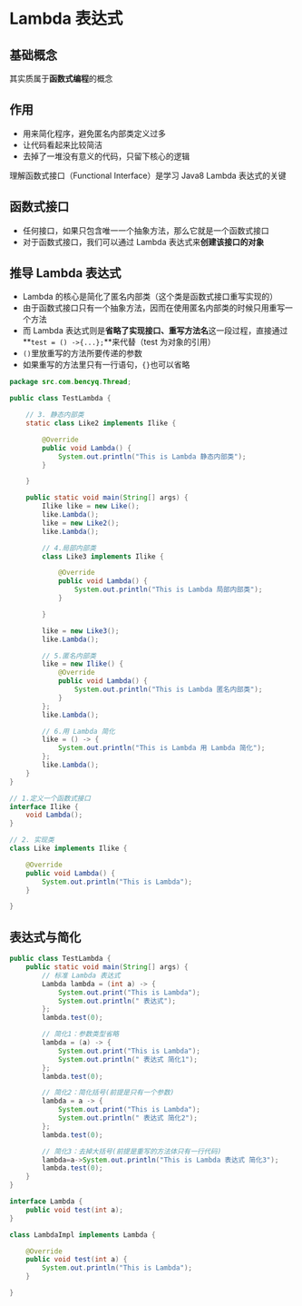 # Lambda 表达式

## 基础概念

其实质属于**函数式编程**的概念

## 作用

- 用来简化程序，避免匿名内部类定义过多
- 让代码看起来比较简洁
- 去掉了一堆没有意义的代码，只留下核心的逻辑

理解函数式接口（Functional Interface）是学习 Java8 Lambda 表达式的关键

## 函数式接口

- 任何接口，如果只包含唯一一个抽象方法，那么它就是一个函数式接口
- 对于函数式接口，我们可以通过 Lambda 表达式来**创建该接口的对象**

## 推导 Lambda 表达式

- Lambda 的核心是简化了匿名内部类（这个类是函数式接口重写实现的）
- 由于函数式接口只有一个抽象方法，因而在使用匿名内部类的时候只用重写一个方法
- 而 Lambda 表达式则是**省略了实现接口、重写方法名**这一段过程，直接通过**`test = () ->{...};`**来代替（test 为对象的引用）
- `()`里放重写的方法所要传递的参数
- 如果重写的方法里只有一行语句，`{}`也可以省略

```java
package src.com.bencyq.Thread;

public class TestLambda {

    // 3. 静态内部类
    static class Like2 implements Ilike {

        @Override
        public void Lambda() {
            System.out.println("This is Lambda 静态内部类");
        }

    }

    public static void main(String[] args) {
        Ilike like = new Like();
        like.Lambda();
        like = new Like2();
        like.Lambda();

        // 4.局部内部类
        class Like3 implements Ilike {

            @Override
            public void Lambda() {
                System.out.println("This is Lambda 局部内部类");
            }

        }

        like = new Like3();
        like.Lambda();

        // 5.匿名内部类
        like = new Ilike() {
            @Override
            public void Lambda() {
                System.out.println("This is Lambda 匿名内部类");
            }
        };
        like.Lambda();

        // 6.用 Lambda 简化
        like = () -> {
            System.out.println("This is Lambda 用 Lambda 简化");
        };
        like.Lambda();
    }
}

// 1.定义一个函数式接口
interface Ilike {
    void Lambda();
}

// 2. 实现类
class Like implements Ilike {

    @Override
    public void Lambda() {
        System.out.println("This is Lambda");
    }

}
```

## **表达式与简化**

```java
public class TestLambda {
    public static void main(String[] args) {
        // 标准 Lambda 表达式
        Lambda lambda = (int a) -> {
            System.out.print("This is Lambda");
            System.out.println(" 表达式");
        };
        lambda.test(0);

        // 简化1：参数类型省略
        lambda = (a) -> {
            System.out.print("This is Lambda");
            System.out.println(" 表达式 简化1");
        };
        lambda.test(0);

        // 简化2：简化括号(前提是只有一个参数)
        lambda = a -> {
            System.out.print("This is Lambda");
            System.out.println(" 表达式 简化2");
        };
        lambda.test(0);

        // 简化3：去掉大括号(前提是重写的方法体只有一行代码)
        lambda=a->System.out.println("This is Lambda 表达式 简化3");
        lambda.test(0);
    }
}

interface Lambda {
    public void test(int a);
}

class LambdaImpl implements Lambda {

    @Override
    public void test(int a) {
        System.out.println("This is Lambda");
    }

}
```

